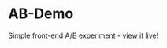 # AB-Demo
Simple front-end A/B experiment - [view it live!](https://will-cotton4.github.io/AB-Demo/)
